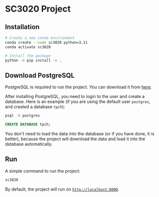 # SC3020 Project

## Installation

```bash
# Create a new conda environment
conda create --name sc3020 python=3.11
conda activate sc3020

# Install the package
python -m pip install -e .
```

## Download PostgreSQL

PostgreSQL is required to run the project. You can download it from [here](https://www.enterprisedb.com/downloads/postgres-postgresql-downloads).

After installing PostgreSQL, you need to login to the user and create a database. Here is an example (if you are using the default user `postgres`, and created a database `tpch`):

```bash
psql -U postgres
```

```sql
CREATE DATABASE tpch;
```

You don't need to load the data into the database (or if you have done, it is better), because the project will download the data and load it into the database automatically.

## Run

A simple command to run the project:

```bash
sc3020
```

By default, the project will run on [`http://localhost:8000`](http://127.0.0.1:8000).
